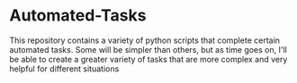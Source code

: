 # Automated-Tasks
This repository contains a variety of python scripts that complete certain automated tasks. Some will be simpler than others, but as time goes on, I'll be able to create a greater variety of tasks that are more complex and very helpful for different situations
